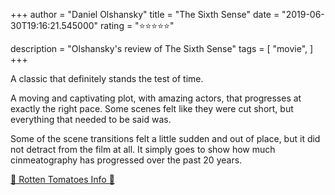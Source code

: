 +++
author = "Daniel Olshansky"
title = "The Sixth Sense"
date = "2019-06-30T19:16:21.545000"
rating = "⭐⭐⭐⭐⭐"

description = "Olshansky's review of The Sixth Sense"
tags = [
    "movie",
]
+++


A classic that definitely stands the test of time.

A moving and captivating plot, with amazing actors, that progresses at exactly  the right pace.  Some scenes felt like they were cut short, but everything that needed to be said was.

Some of the scene transitions felt a little sudden and out of place, but it did not detract from the film at all. It simply goes to show how much cinmeatography has progressed over the past 20 years.

[🍅 Rotten Tomatoes Info 🍅](https://www.rottentomatoes.com//m/sixth_sense)
